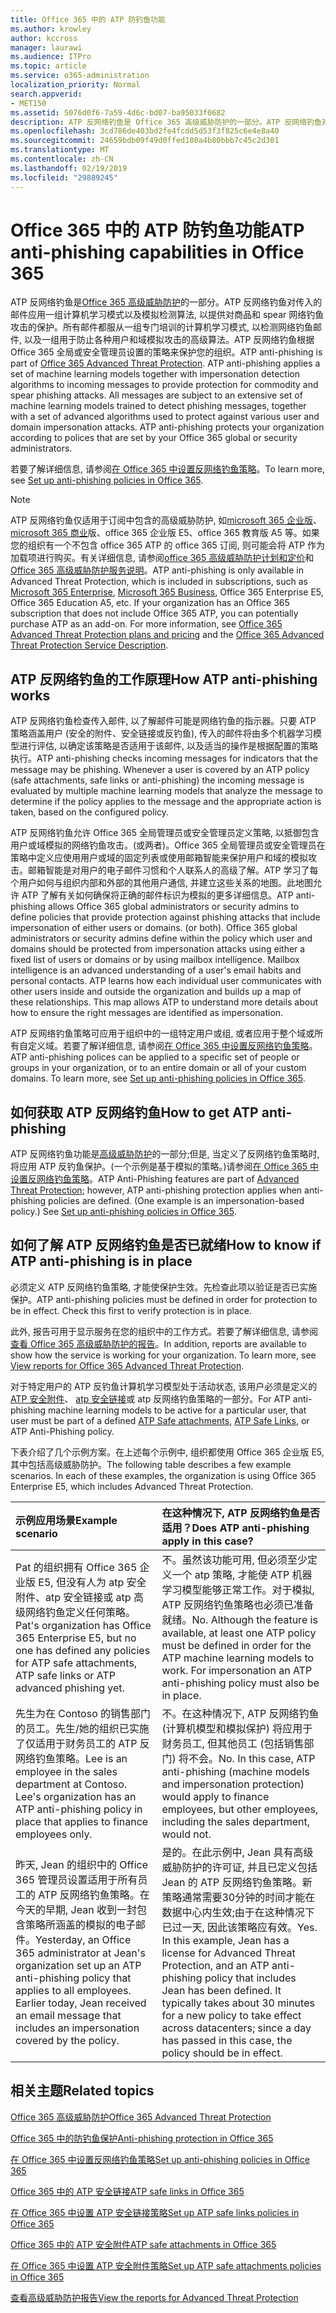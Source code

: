 ```yaml
---
title: Office 365 中的 ATP 防钓鱼功能
ms.author: krowley
author: kccross
manager: laurawi
ms.audience: ITPro
ms.topic: article
ms.service: o365-administration
localization_priority: Normal
search.appverid:
- MET150
ms.assetid: 5076d0f6-7a59-4d6c-bd07-ba95033f0682
description: ATP 反网络钓鱼是 Office 365 高级威胁防护的一部分。ATP 反网络钓鱼对传入的邮件应用一组计算机学习模式以及模拟检测算法, 以提供对商品和 spear 网络钓鱼攻击的保护。所有邮件都服从一组专门培训的计算机学习模式, 以检测网络钓鱼邮件, 以及一组用于防止各种用户和域模拟攻击的高级算法。
ms.openlocfilehash: 3cd786de403bd2fe4fcdd5d53f3f825c6e4e8a40
ms.sourcegitcommit: 24659bdb09f49d0ffed180a4b80bbb7c45c2d301
ms.translationtype: MT
ms.contentlocale: zh-CN
ms.lasthandoff: 02/19/2019
ms.locfileid: "29889245"
---
```

# <a name="atp-anti-phishing-capabilities-in-office-365"></a><span data-ttu-id="26f0e-105">Office 365 中的 ATP 防钓鱼功能</span><span class="sxs-lookup"><span data-stu-id="26f0e-105">ATP anti-phishing capabilities in Office 365</span></span>

<span data-ttu-id="26f0e-p102">ATP 反网络钓鱼是[Office 365 高级威胁防护](office-365-atp.md)的一部分。ATP 反网络钓鱼对传入的邮件应用一组计算机学习模式以及模拟检测算法, 以提供对商品和 spear 网络钓鱼攻击的保护。所有邮件都服从一组专门培训的计算机学习模式, 以检测网络钓鱼邮件, 以及一组用于防止各种用户和域模拟攻击的高级算法。ATP 反网络钓鱼根据 Office 365 全局或安全管理员设置的策略来保护您的组织。</span><span class="sxs-lookup"><span data-stu-id="26f0e-p102">ATP anti-phishing is part of [Office 365 Advanced Threat Protection](office-365-atp.md). ATP anti-phishing applies a set of machine learning models together with impersonation detection algorithms to incoming messages to provide protection for commodity and spear phishing attacks. All messages are subject to an extensive set of machine learning models trained to detect phishing messages, together with a set of advanced algorithms used to protect against various user and domain impersonation attacks. ATP anti-phishing protects your organization according to polices that are set by your Office 365 global or security administrators.</span></span>
  
<span data-ttu-id="26f0e-110">若要了解详细信息, 请参阅[在 Office 365 中设置反网络钓鱼策略](set-up-anti-phishing-policies.md)。</span><span class="sxs-lookup"><span data-stu-id="26f0e-110">To learn more, see [Set up anti-phishing policies in Office 365](set-up-anti-phishing-policies.md).</span></span>
  
> [!NOTE]
> <span data-ttu-id="26f0e-p103">ATP 反网络钓鱼仅适用于订阅中包含的高级威胁防护, 如[microsoft 365 企业版](https://www.microsoft.com/microsoft-365/enterprise/home)、 [microsoft 365 商业](https://www.microsoft.com/microsoft-365/business)版、office 365 企业版 E5、office 365 教育版 A5 等。如果您的组织有一个不包含 office 365 ATP 的 office 365 订阅, 则可能会将 ATP 作为加载项进行购买。有关详细信息, 请参阅[office 365 高级威胁防护计划和定价](https://products.office.com/exchange/advance-threat-protection)和[Office 365 高级威胁防护服务说明](https://docs.microsoft.com/office365/servicedescriptions/office-365-advanced-threat-protection-service-description)。</span><span class="sxs-lookup"><span data-stu-id="26f0e-p103">ATP anti-phishing is only available in Advanced Threat Protection, which is included in subscriptions, such as [Microsoft 365 Enterprise](https://www.microsoft.com/microsoft-365/enterprise/home), [Microsoft 365 Business](https://www.microsoft.com/microsoft-365/business), Office 365 Enterprise E5, Office 365 Education A5, etc. If your organization has an Office 365 subscription that does not include Office 365 ATP, you can potentially purchase ATP as an add-on. For more information, see [Office 365 Advanced Threat Protection plans and pricing](https://products.office.com/exchange/advance-threat-protection) and the [Office 365 Advanced Threat Protection Service Description](https://docs.microsoft.com/office365/servicedescriptions/office-365-advanced-threat-protection-service-description).</span></span>

## <a name="how-atp-anti-phishing-works"></a><span data-ttu-id="26f0e-113">ATP 反网络钓鱼的工作原理</span><span class="sxs-lookup"><span data-stu-id="26f0e-113">How ATP anti-phishing works</span></span>

<span data-ttu-id="26f0e-p104">ATP 反网络钓鱼检查传入邮件, 以了解邮件可能是网络钓鱼的指示器。只要 ATP 策略涵盖用户 (安全的附件、安全链接或反钓鱼), 传入的邮件将由多个机器学习模型进行评估, 以确定该策略是否适用于该邮件, 以及适当的操作是根据配置的策略执行。</span><span class="sxs-lookup"><span data-stu-id="26f0e-p104">ATP anti-phishing checks incoming messages for indicators that the message may be phishing. Whenever a user is covered by an ATP policy (safe attachments, safe links or anti-phishing) the incoming message is evaluated by multiple machine learning models that analyze the message to determine if the policy applies to the message and the appropriate action is taken, based on the configured policy.</span></span>
  
<span data-ttu-id="26f0e-p105">ATP 反网络钓鱼允许 Office 365 全局管理员或安全管理员定义策略, 以抵御包含用户或域模拟的网络钓鱼攻击。(或两者)。Office 365 全局管理员或安全管理员在策略中定义应使用用户或域的固定列表或使用邮箱智能来保护用户和域的模拟攻击。邮箱智能是对用户的电子邮件习惯和个人联系人的高级了解。ATP 学习了每个用户如何与组织内部和外部的其他用户通信, 并建立这些关系的地图。此地图允许 ATP 了解有关如何确保将正确的邮件标识为模拟的更多详细信息。</span><span class="sxs-lookup"><span data-stu-id="26f0e-p105">ATP anti-phishing allows Office 365 global administrators or security admins to define policies that provide protection against phishing attacks that include impersonation of either users or domains. (or both). Office 365 global administrators or security admins define within the policy which user and domains should be protected from impersonation attacks using either a fixed list of users or domains or by using mailbox intelligence. Mailbox intelligence is an advanced understanding of a user's email habits and personal contacts. ATP learns how each individual user communicates with other users inside and outside the organization and builds up a map of these relationships. This map allows ATP to understand more details about how to ensure the right messages are identified as impersonation.</span></span>
  
<span data-ttu-id="26f0e-p106">ATP 反网络钓鱼策略可应用于组织中的一组特定用户或组, 或者应用于整个域或所有自定义域。若要了解详细信息, 请参阅[在 Office 365 中设置反网络钓鱼策略](set-up-anti-phishing-policies.md)。</span><span class="sxs-lookup"><span data-stu-id="26f0e-p106">ATP anti-phishing polices can be applied to a specific set of people or groups in your organization, or to an entire domain or all of your custom domains. To learn more, see [Set up anti-phishing policies in Office 365](set-up-anti-phishing-policies.md).</span></span>
  
## <a name="how-to-get-atp-anti-phishing"></a><span data-ttu-id="26f0e-124">如何获取 ATP 反网络钓鱼</span><span class="sxs-lookup"><span data-stu-id="26f0e-124">How to get ATP anti-phishing</span></span>

<span data-ttu-id="26f0e-p107">ATP 反网络钓鱼功能是[高级威胁防护](office-365-atp.md)的一部分;但是, 当定义了反网络钓鱼策略时, 将应用 ATP 反钓鱼保护。(一个示例是基于模拟的策略。)请参阅[在 Office 365 中设置反网络钓鱼策略](set-up-anti-phishing-policies.md)。</span><span class="sxs-lookup"><span data-stu-id="26f0e-p107">ATP Anti-Phishing features are part of [Advanced Threat Protection](office-365-atp.md); however, ATP anti-phishing protection applies when anti-phishing policies are defined. (One example is an impersonation-based policy.) See [Set up anti-phishing policies in Office 365](set-up-anti-phishing-policies.md).</span></span>
  
## <a name="how-to-know-if-atp-anti-phishing-is-in-place"></a><span data-ttu-id="26f0e-127">如何了解 ATP 反网络钓鱼是否已就绪</span><span class="sxs-lookup"><span data-stu-id="26f0e-127">How to know if ATP anti-phishing is in place</span></span>

<span data-ttu-id="26f0e-p108">必须定义 ATP 反网络钓鱼策略, 才能使保护生效。先检查此项以验证是否已实施保护。</span><span class="sxs-lookup"><span data-stu-id="26f0e-p108">ATP anti-phishing policies must be defined in order for protection to be in effect. Check this first to verify protection is in place.</span></span>

<span data-ttu-id="26f0e-p109">此外, 报告可用于显示服务在您的组织中的工作方式。若要了解详细信息, 请参阅[查看 Office 365 高级威胁防护的报告](view-reports-for-atp.md)。</span><span class="sxs-lookup"><span data-stu-id="26f0e-p109">In addition, reports are available to show how the service is working for your organization. To learn more, see [View reports for Office 365 Advanced Threat Protection](view-reports-for-atp.md).</span></span>

<span data-ttu-id="26f0e-132">对于特定用户的 ATP 反钓鱼计算机学习模型处于活动状态, 该用户必须是定义的[ATP 安全附件](atp-safe-attachments.md)、 [atp 安全链接](atp-safe-links.md)或 atp 反网络钓鱼策略的一部分。</span><span class="sxs-lookup"><span data-stu-id="26f0e-132">For ATP anti-phishing machine learning models to be active for a particular user, that user must be part of a defined [ATP Safe attachments](atp-safe-attachments.md), [ATP Safe Links](atp-safe-links.md), or ATP Anti-Phishing policy.</span></span> 

<span data-ttu-id="26f0e-p110">下表介绍了几个示例方案。在上述每个示例中, 组织都使用 Office 365 企业版 E5, 其中包括高级威胁防护。</span><span class="sxs-lookup"><span data-stu-id="26f0e-p110">The following table describes a few example scenarios. In each of these examples, the organization is using Office 365 Enterprise E5, which includes Advanced Threat Protection.</span></span>
  
|<span data-ttu-id="26f0e-135">**示例应用场景**</span><span class="sxs-lookup"><span data-stu-id="26f0e-135">**Example scenario**</span></span>|<span data-ttu-id="26f0e-136">**在这种情况下, ATP 反网络钓鱼是否适用？**</span><span class="sxs-lookup"><span data-stu-id="26f0e-136">**Does ATP anti-phishing apply in this case?**</span></span>|
|:-----|:-----|
|<span data-ttu-id="26f0e-137">Pat 的组织拥有 Office 365 企业版 E5, 但没有人为 atp 安全附件、atp 安全链接或 atp 高级网络钓鱼定义任何策略。</span><span class="sxs-lookup"><span data-stu-id="26f0e-137">Pat's organization has Office 365 Enterprise E5, but no one has defined any policies for ATP safe attachments, ATP safe links or ATP advanced phishing yet.</span></span>|<span data-ttu-id="26f0e-p111">不。虽然该功能可用, 但必须至少定义一个 atp 策略, 才能使 ATP 机器学习模型能够正常工作。对于模拟, ATP 反网络钓鱼策略也必须已准备就绪。</span><span class="sxs-lookup"><span data-stu-id="26f0e-p111">No. Although the feature is available, at least one ATP policy must be defined in order for the ATP machine learning models to work. For impersonation an ATP anti-phishing policy must also be in place.</span></span>|
|<span data-ttu-id="26f0e-p112">先生为在 Contoso 的销售部门的员工。先生/她的组织已实施了仅适用于财务员工的 ATP 反网络钓鱼策略。</span><span class="sxs-lookup"><span data-stu-id="26f0e-p112">Lee is an employee in the sales department at Contoso. Lee's organization has an ATP anti-phishing policy in place that applies to finance employees only.</span></span>|<span data-ttu-id="26f0e-p113">不。在这种情况下, ATP 反网络钓鱼 (计算机模型和模拟保护) 将应用于财务员工, 但其他员工 (包括销售部门) 将不会。</span><span class="sxs-lookup"><span data-stu-id="26f0e-p113">No. In this case, ATP anti-phishing (machine models and impersonation protection) would apply to finance employees, but other employees, including the sales department, would not.</span></span>|
|<span data-ttu-id="26f0e-p114">昨天, Jean 的组织中的 Office 365 管理员设置适用于所有员工的 ATP 反网络钓鱼策略。在今天的早期, Jean 收到一封包含策略所涵盖的模拟的电子邮件。</span><span class="sxs-lookup"><span data-stu-id="26f0e-p114">Yesterday, an Office 365 administrator at Jean's organization set up an ATP anti-phishing policy that applies to all employees. Earlier today, Jean received an email message that includes an impersonation covered by the policy.</span></span>|<span data-ttu-id="26f0e-p115">是的。在此示例中, Jean 具有高级威胁防护的许可证, 并且已定义包括 Jean 的 ATP 反网络钓鱼策略。新策略通常需要30分钟的时间才能在数据中心内生效;由于在这种情况下已过一天, 因此该策略应有效。</span><span class="sxs-lookup"><span data-stu-id="26f0e-p115">Yes. In this example, Jean has a license for Advanced Threat Protection, and an ATP anti-phishing policy that includes Jean has been defined. It typically takes about 30 minutes for a new policy to take effect across datacenters; since a day has passed in this case, the policy should be in effect.</span></span>|

## <a name="related-topics"></a><span data-ttu-id="26f0e-150">相关主题</span><span class="sxs-lookup"><span data-stu-id="26f0e-150">Related topics</span></span>

[<span data-ttu-id="26f0e-151">Office 365 高级威胁防护</span><span class="sxs-lookup"><span data-stu-id="26f0e-151">Office 365 Advanced Threat Protection</span></span>](office-365-atp.md)
  
[<span data-ttu-id="26f0e-152">Office 365 中的防钓鱼保护</span><span class="sxs-lookup"><span data-stu-id="26f0e-152">Anti-phishing protection in Office 365</span></span>](anti-phishing-protection.md)
  
[<span data-ttu-id="26f0e-153">在 Office 365 中设置反网络钓鱼策略</span><span class="sxs-lookup"><span data-stu-id="26f0e-153">Set up anti-phishing policies in Office 365</span></span>](set-up-anti-phishing-policies.md)
  
[<span data-ttu-id="26f0e-154">Office 365 中的 ATP 安全链接</span><span class="sxs-lookup"><span data-stu-id="26f0e-154">ATP safe links in Office 365</span></span>](atp-safe-links.md)
  
[<span data-ttu-id="26f0e-155">在 Office 365 中设置 ATP 安全链接策略</span><span class="sxs-lookup"><span data-stu-id="26f0e-155">Set up ATP safe links policies in Office 365</span></span>](set-up-atp-safe-links-policies.md)
  
[<span data-ttu-id="26f0e-156">Office 365 中的 ATP 安全附件</span><span class="sxs-lookup"><span data-stu-id="26f0e-156">ATP safe attachments in Office 365</span></span>](atp-safe-attachments.md)
  
[<span data-ttu-id="26f0e-157">在 Office 365 中设置 ATP 安全附件策略</span><span class="sxs-lookup"><span data-stu-id="26f0e-157">Set up ATP safe attachments policies in Office 365</span></span>](set-up-atp-safe-attachments-policies.md)
  
[<span data-ttu-id="26f0e-158">查看高级威胁防护报告</span><span class="sxs-lookup"><span data-stu-id="26f0e-158">View the reports for Advanced Threat Protection</span></span>](view-reports-for-atp.md)
